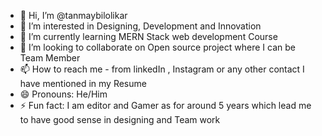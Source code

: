 - 👋 Hi, I’m @tanmaybilolikar
- 👀 I’m interested in Designing, Development and Innovation
- 🌱 I’m currently learning MERN Stack web development Course
- 💞️ I’m looking to collaborate on Open source project where I can be Team Member 
- 📫 How to reach me - from linkedIn , Instagram or any other contact I have mentioned in my Resume 
- 😄 Pronouns: He/Him 
- ⚡ Fun fact: I am editor and Gamer as for around 5 years which lead me to have good sense in designing and Team work

<!---
tanmaybilolikar/tanmaybilolikar is a ✨ special ✨ repository because its `README.md` (this file) appears on your GitHub profile.
You can click the Preview link to take a look at your changes.
--->
